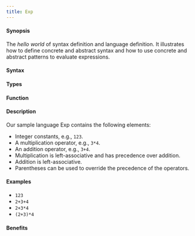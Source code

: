 ```yaml
---
title: Exp
---
```


#### Synopsis

The _hello world_ of syntax definition and language definition.
It illustrates how to define concrete and abstract syntax and how to use concrete and abstract patterns to evaluate expressions.

#### Syntax

#### Types

#### Function

#### Description

Our sample language Exp contains the following elements:

*  Integer constants, e.g., `123`.
*  A multiplication operator, e.g., `3*4`.
*  An addition operator, e.g., `3+4`.
*  Multiplication is left-associative and has precedence over addition.
*  Addition is left-associative.
*  Parentheses can be used to override the precedence of the operators.

#### Examples

*  `123`
*  `2+3+4`
*  `2+3*4`
*  `(2+3)*4`

#### Benefits


